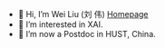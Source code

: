 - 👋 Hi, I’m Wei Liu (刘 伟) [Homepage](https://jugechengzi.github.io/WeiLiu.github.io/)
- 👀 I’m interested in XAI.
- 🌱 I’m now a Postdoc in HUST, China.
<!---
jugechengzi/jugechengzi is a ✨ special ✨ repository because its `README.md` (this file) appears on your GitHub profile.
You can click the Preview link to take a look at your changes.
--->


